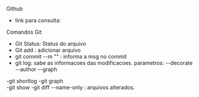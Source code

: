 Github
- link para consulta:


Comandos Git
- Git Status: Status do arquivo
- Git add : adicionar arquivo
- git commit --m "" : informa a msg no commit
- git log: sabe as informacoes das modificacoes.
	parametros: 
	--decorate
	--author
	--graph

-git shortlog
-git graph	
-git show
-git diff
--name-only : arquivos alterados.
